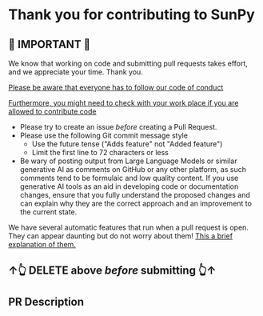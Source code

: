 # Thank you for contributing to SunPy

## 🚨 IMPORTANT 🚨

We know that working on code and submitting pull requests takes effort, and we appreciate your time.
Thank you.

[Please be aware that everyone has to follow our code of conduct](https://sunpy.org/coc)

[Furthermore, you might need to check with your work place if you are allowed to contribute code](https://docs.sunpy.org/en/latest/dev_guide/contents/newcomers.html)

- Please try to create an issue _before_ creating a Pull Request.
- Please use the following Git commit message style
  - Use the future tense ("Adds feature" not "Added feature")
  - Limit the first line to 72 characters or less
- Be wary of posting output from Large Language Models or similar generative AI as comments on GitHub or any other platform, as such comments tend to be formulaic and low quality content.
  If you use generative AI tools as an aid in developing code or documentation changes, ensure that you fully understand the proposed changes and can explain why they are the correct approach and an improvement to the current state.

We have several automatic features that run when a pull request is open.
They can appear daunting but do not worry about them!
[This a brief explanation of them.](https://docs.sunpy.org/en/latest/dev_guide/contents/pr_review_procedure.html#continuous-integration)

## ↑👆 DELETE above _before_ submitting 👆↑

## PR Description

<!--
Please include a summary of the changes and which issue will be addressed
Please also include relevant motivation and context.
-->
